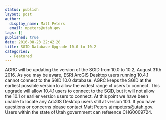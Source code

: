 ```yaml
---
status: publish
layout: post
author:
  display_name: Matt Peters
  email: mpeters@utah.gov
tags: []
published: true
date: 2016-08-23 22:42:20
title: SGID Database Upgrade 10.0 to 10.2
categories:
  - Featured
---
```


AGRC will be updating the version of the SGID from 10.0 to 10.2, August 31th 2016. As you may be aware, ESRI ArcGIS Desktop users running 10.4.1 cannot connect to the SGID 10.0 database. AGRC keeps the SGID at the earliest possible version to allow the widest range of users to connect. This upgrade will allow 10.4.1 users to connect to the SGID, but it will not allow the 10.1 or earlier version users to connect. At this point we have been unable to locate any ArcGIS Desktop users still at version 10.1. If you have questions or concerns please contact Matt Peters at [mpeters@utah.gov](mailto:mpeters@utah.gov). Users within the state of Utah government can reference CHG0009724.
